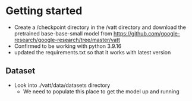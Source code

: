 # Getting started

* Create a /checkpoint directory in the /vatt directory and download the pretrained base-base-small model from <https://github.com/google-research/google-research/tree/master/vatt>
* Confirmed to be working with python 3.9.16
* updated the requirements.txt so that it works with latest version

## Dataset

* Look into ./vatt/data/datasets directory
    * We need to populate this place to get the model up and running
